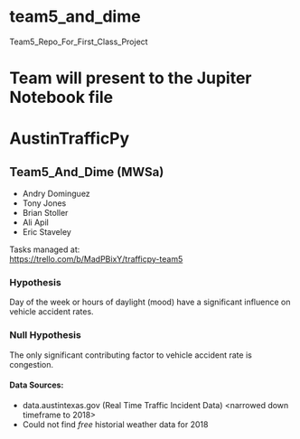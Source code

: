 # team5_and_dime
Team5_Repo_For_First_Class_Project

# Team will present to the Jupiter Notebook file

# AustinTrafficPy

## Team5_And_Dime (MWSa)

* Andry Dominguez
* Tony Jones
* Brian Stoller
* Ali Apil
* Eric Staveley

Tasks managed at:  
https://trello.com/b/MadPBixY/trafficpy-team5

### Hypothesis
Day of the week or hours of daylight (mood) have a significant influence on vehicle accident rates.


### Null Hypothesis
The only significant contributing factor to vehicle accident rate is congestion.

#### Data Sources:
* data.austintexas.gov  (Real Time Traffic Incident Data)  <narrowed down timeframe to 2018>
* Could not find *free* historial weather data for 2018

